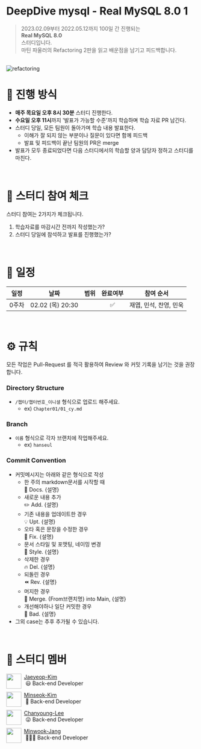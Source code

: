 
# DeepDive mysql - Real MySQL 8.0 1

> 2023.02.09부터 2022.05.12까지 100일 간 진행되는 <br>
**Real MySQL 8.0**
<br> 스터디입니다. <br>
> 마틴 파울러의 Refactoring 2판을 읽고 배운점을 남기고 피드백합니다.
> 
<br>

<img src="https://image.yes24.com/goods/103415627/XL" alt="refactoring">

<br>

# 📒 진행 방식
- **매주 목요일 오후 8시 30분** 스터디 진행한다.
- **수요일 오후 11시**까지 '발표가 가능할 수준'까지 학습하며 학습 자료 PR 남긴다.
- 스터디 당일, 모든 팀원이 돌아가며 학습 내용 발표한다.
  - 이해가 잘 되지 않는 부분이나 질문이 있다면 함께 피드백
  - 발표 및 피드백이 끝난 팀원의 PR은 merge
- 발표가 모두 종료되었다면 다음 스터디에서의 학습할 양과 담당자 정하고 스터디를 마친다.

<br>

# 🚩 스터디 참여 체크
스터디 참여는 2가지가 체크됩니다. 

1. 학습자료를 마감시간 전까지 작성했는가? 
2. 스터디 당일에 참석하고 발표를 진행했는가?


<br>

# 📅 일정

|일정|날짜|범위|완료여부|참여 순서
|:--:|:--:|:--:|:--:|:--:|
|0주차|02.02 (목) 20:30||✅|재엽, 민석, 찬영, 민욱|

<br>

# ⚙ 규칙
모든 작업은 Pull-Request 를 적극 활용하여 Review 와 커밋 기록을 남기는 것을 권장합니다.
### Directory Structure
- `/챕터/챕터번호_이니셜` 형식으로 업로드 해주세요.
  - ex) `Chapter01/01_cy.md`

### Branch
- `이름` 형식으로 각자 브랜치에 작업해주세요.
  - ex) `hanseul`

### Commit Convention
- 커밋메시지는 아래와 같은 형식으로 작성
    - 한 주의 markdown문서를 시작할 때 <br />
        :page_facing_up: Docs. {설명}
    -  새로운 내용 추가  <br />
        :pencil2: Add. {설명}  
    -  기존 내용을 업데이트한 경우  <br /> 
        :bulb: Upt. {설명}
    -  오타 혹은 문장을 수정한 경우   <br />
        :hammer: Fix. {설명}
    -  문서 스타일 및 포맷팅, 네이밍 변경   <br />
         :art: Style. {설명}
    -  삭제한 경우   <br />
        :fire: Del. {설명}
    -  되돌린 경우   <br />
        :rewind: Rev. {설명}
    -  머지한 경우   <br />
        :twisted_rightwards_arrows: Merge. {From브랜치명} into Main, {설명}
    - 개선해야하나 일단 커밋한 경우     <br />
        :poop: Bad. {설명}
-  그외 case는 추후 추가될 수 있습니다.



<br>

# 🙋 스터디 멤버

<img align="left" width="40" height="40" src="https://avatars.githubusercontent.com/u/15976812?v=4">

&nbsp;[Jaeyeop-Kim](https://github.com/kimjy-par) 
<br>&nbsp; 😃 Back-end Developer

<img align="left" width="40" height="40" src="https://avatars.githubusercontent.com/u/93478318?v=4">

&nbsp;[Minseok-Kim](https://github.com/leeminseok8) 
<br>&nbsp; 🤗 Back-end Developer

<img align="left" width="40" height="40" src="https://avatars.githubusercontent.com/u/89123869?v=4">

&nbsp;[Chanyoung-Lee](https://github.com/coldzero94) 
<br>&nbsp; 😜 Back-end Developer

<img align="left" width="40" height="40" src="https://avatars.githubusercontent.com/u/93053451?v=4">

&nbsp;[Minwook-Jang](https://github.com/black2code) <br>
&nbsp; 🙇🏻‍♂️ Back-end Developer



</br>
